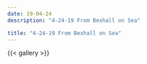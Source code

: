 ```yaml
---
date: 19-04-24
description: "4-24-19 From Bexhall on Sea"

title: "4-24-19 From Bexhall on Sea"
---
```

{{< gallery >}}
